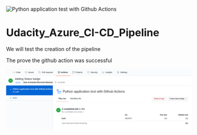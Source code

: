 ![Python application test with Github Actions](https://github.com/JoseBerrocal/Udacity_Azure_CI-CD_Pipeline/workflows/Python%20application%20test%20with%20Github%20Actions/badge.svg)

# Udacity_Azure_CI-CD_Pipeline
We will test the creation of the pipeline
 
The prove the github action was successful

![alt text](https://github.com/JoseBerrocal/Udacity_Azure_CI-CD_Pipeline/blob/master/images/github_action_build.png "GitHub Action Passed")